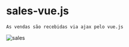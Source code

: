 # sales-vue.js

```
As vendas são recebidas via ajax pelo vue.js
```


![sales](https://user-images.githubusercontent.com/53010824/78579993-24299d80-7808-11ea-88be-6a4af79c83d0.png)
